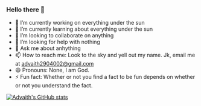 ### Hello there 👋

- 🔭 I’m currently working on everything under the sun
- 🌱 I’m currently learning about everything under the sun
- 👯 I’m looking to collaborate on anything
- 🤔 I’m looking for help with nothing
- 💬 Ask me about anhything
- 📫 How to reach me: Look to the sky and yell out my name. Jk, email me at advaith2904002@gmail.com
- 😄 Pronouns: None, I am God.
- ⚡ Fun fact: Whether or not you find a fact to be fun depends on whether or not you understand the fact.

[![Advaith's GitHub stats](https://github-readme-stats.vercel.app/api?username=advaithca&count_private=true)](https://github.com/anuraghazra/github-readme-stats)
